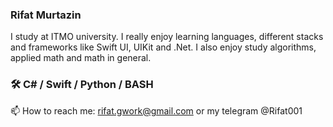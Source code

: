 ### Rifat Murtazin

I study at ITMO university. I really enjoy learning languages, different stacks and frameworks like Swift UI, UIKit and .Net. I also enjoy study algorithms, applied math and math in general.

### 🛠 C# / Swift / Python / BASH

📫 How to reach me: rifat.gwork@gmail.com or my telegram @Rifat001
